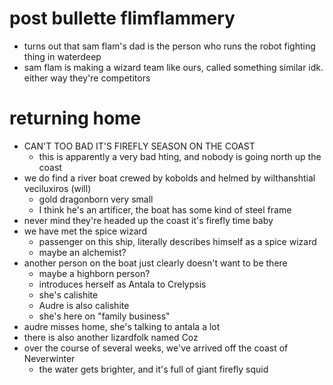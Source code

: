 # post bullette flimflammery
- turns out that sam flam's dad is the person who runs the robot fighting thing in waterdeep
- sam flam is making a wizard team like ours, called something similar idk.  either way they're competitors

# returning home
- CAN'T TOO BAD IT'S FIREFLY SEASON ON THE COAST
	- this is apparently a very bad hting, and nobody is going north up the coast
- we do find a river boat crewed by kobolds and helmed by wilthanshtial veciluxiros (will)
	- gold dragonborn very small
	- I think he's an artificer, the boat has some kind of steel frame
- never mind they're headed up the coast it's firefly time baby
- we have met the spice wizard
	- passenger on this ship, literally describes himself as a spice wizard
	- maybe an alchemist?
- another person on the boat just clearly doesn't want to be there
	- maybe a highborn person?
	- introduces herself as Antala to Crelypsis
	- she's calishite
	- Audre is also calishite
	- she's here on "family business"
- audre misses home, she's talking to antala a lot
- there is also another lizardfolk named Coz
- over the course of several weeks, we've arrived off the coast of Neverwinter
	- the water gets brighter, and it's full of giant firefly squid